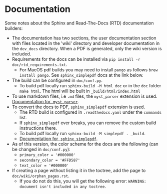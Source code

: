 # Documentation

Some notes about the Sphinx and Read-The-Docs (RTD) documentation builders:

- The documentation has two sections, the user documentation section with files located in the 'wiki' directory and developer documentation in the `dev_docs` directory. When a PDF is generated, only the wiki version is included.
- Requirements for the docs can be installed via `pip install -r doc/rtd_requirements.txt`.
    - For MacOS pdf builds you may need to install `pango` as follows `brew install pango`. See `sphinx_simplepdf` docs at the link below.
- The build can be configured in `doc/conf.py`.
     - To build pdf locally run `sphinx-build -M html doc` or in the `doc` folder `make html`. The html will be built in `_build/html/index.html`
- To use markdown files, i.e `.md` files, the `myst_parser` extension is used. [Documentation for  `myst_parser`](https://myst-parser.readthedocs.io/en/latest/).
- To convert the docs to PDF, `sphinx_simplepdf` extension is used.
    - The RTD build is configured in `.readthedocs.yaml` under the `commands` list.
    - If `sphinx_simplepdf` ever breaks, you can remove the custom build instructions there.
    - To build pdf locally run `sphinx-build -M simplepdf . _build`.
    - [Documentation for  `sphinx_simplepdf`](https://sphinx-simplepdf.readthedocs.io/en/latest/index.html).
- As of this version, the color scheme for the docs are the following (can be changed in `doc/conf.py`):
    - `primary_color = '#000000'`
    - `secondary_color = '#FFD587'`
    - `text_color = '#000000'`
- If creating a page without listing it in the toctree, add the page to `doc/wiki/orphan_pages.rst`.
    - If you do not do this, you will get the following error: `WARNING: document isn't included in any toctree`.
